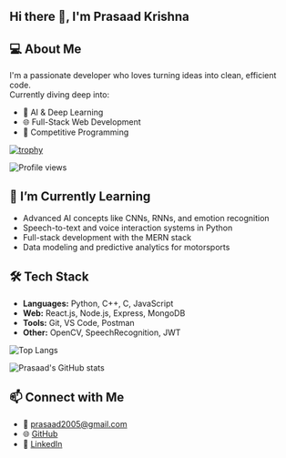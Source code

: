## Hi there 👋, I'm Prasaad Krishna

## 💻 About Me
I'm a passionate developer who loves turning ideas into clean, efficient code.  
Currently diving deep into:
- 🧠 AI & Deep Learning  
- 🌐 Full-Stack Web Development  
- 🧮 Competitive Programming

[![trophy](https://github-profile-trophy.vercel.app/?username=PI-Prasaad-Krishna)](https://github.com/ryo-ma/github-profile-trophy)

![Profile views](https://komarev.com/ghpvc/?username=PI-Prasaad-Krishna&label=Profile%20views&color=0e75b6&style=flat)

## 🌱 I’m Currently Learning
- Advanced AI concepts like CNNs, RNNs, and emotion recognition
- Speech-to-text and voice interaction systems in Python
- Full-stack development with the MERN stack
- Data modeling and predictive analytics for motorsports

## 🛠️ Tech Stack
- **Languages:** Python, C++, C, JavaScript  
- **Web:** React.js, Node.js, Express, MongoDB  
- **Tools:** Git, VS Code, Postman  
- **Other:** OpenCV, SpeechRecognition, JWT


![Top Langs](https://github-readme-stats.vercel.app/api/top-langs/?username=PI-Prasaad-Krishna&layout=compact&theme=radical)

![Prasaad's GitHub stats](https://github-readme-stats.vercel.app/api?username=PI-Prasaad-Krishna&show_icons=true&theme=radical)

## 📫 Connect with Me
- 📧 [prasaad2005@gmail.com](mailto:prasaad2005@gmail.com)  
- 🌐 [GitHub](https://github.com/PI-Prasaad-Krishna)
- 💼 [LinkedIn](https://linkedin.com/in/p-i-prasaad-krishna-1b880a290)


<!--

**PI-Prasaad-Krishna/PI-Prasaad-Krishna** is a ✨ _special_ ✨ repository because its `README.md` (this file) appears on your GitHub profile.

Here are some ideas to get you started:

- 🔭 I’m currently working on ...
- 🌱 I’m currently learning ...
- 👯 I’m looking to collaborate on ...
- 🤔 I’m looking for help with ...
- 💬 Ask me about ...
- 📫 How to reach me: ...
- 😄 Pronouns: ...
- ⚡ Fun fact: ...
-->
